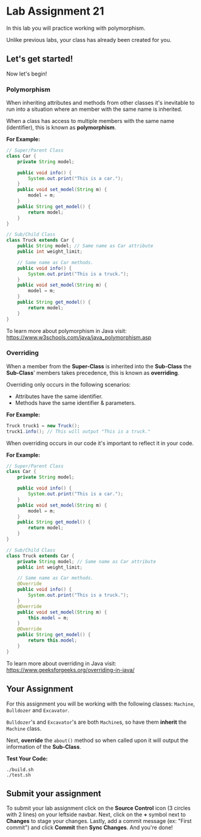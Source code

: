 # Lab Assignment 21

In this lab you will practice working with polymorphism.

Unlike previous labs, your class has already been created for you. 

## Let's get started!

Now let's begin!

### Polymorphism

When inheriting attributes and methods from other classes it's inevitable to run into a situation where an member with the same name is inherited.

When a class has access to multiple members with the same name (identifier), this is known as **polymorphism**.

**For Example:**
```java
// Super/Parent Class
class Car {
	private String model;

	public void info() {
		System.out.print("This is a car.");
	}
	public void set_model(String m) {
		model = m;
	}
	public String get_model() {
		return model;
	}
}

// Sub/Child Class
class Truck extends Car {
	public String model; // Same name as Car attribute
	public int weight_limit;

	// Same name as Car methods.
	public void info() {
		System.out.print("This is a truck.");
	}
	public void set_model(String m) {
		model = m;
	}
	public String get_model() {
		return model;
	}
}
```

To learn more about polymorphism in Java visit: https://www.w3schools.com/java/java_polymorphism.asp


### Overriding

When a member from the **Super-Class** is inherited into the **Sub-Class** the **Sub-Class**' members takes precedence, this is known as **overriding**.

Overriding only occurs in the following scenarios:

* Attributes have the same identifier.
* Methods have the same identifier & parameters.

**For Example:**
```java
Truck truck1 = new Truck();
truck1.info(); // This will output "This is a truck."
```

When overriding occurs in our code it's important to reflect it in your code.

**For Example:**
```java
// Super/Parent Class
class Car {
	private String model;

	public void info() {
		System.out.print("This is a car.");
	}
	public void set_model(String m) {
		model = m;
	}
	public String get_model() {
		return model;
	}
}

// Sub/Child Class
class Truck extends Car {
	private String model; // Same name as Car attribute
	public int weight_limit;

	// Same name as Car methods.
	@Override
	public void info() {
		System.out.print("This is a truck.");
	}
	@Override
	public void set_model(String m) {
		this.model = m;
	}
	@Override
	public String get_model() {
		return this.model;
	}
}
```

To learn more about overriding in Java visit: https://www.geeksforgeeks.org/overriding-in-java/

## Your Assignment

For this assignment you will be working with the following classes: `Machine`, `Bulldozer` and `Excavator`.

`Bulldozer`'s and `Excavator`'s are both `Machine`s, so have them **inherit** the `Machine` class.

Next, **override** the `about()` method so when called upon it will output the information of the **Sub-Class**.

**Test Your Code:**

```
./build.sh
./test.sh
```

## Submit your assignment

To submit your lab assignment click on the **Source Control** icon (3 circles with 2 lines) on your leftside navbar. Next, click on the **+** symbol next to **Changes** to stage your changes. Lastly, add a commit message (ex: "First commit") and click **Commit** then **Sync Changes**. And you're done!
